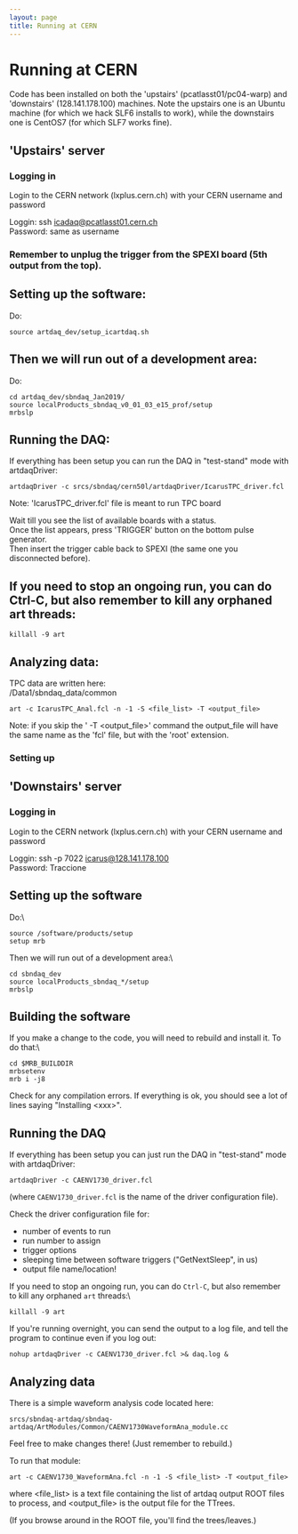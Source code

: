 ```yaml
---
layout: page
title: Running at CERN
---
```




Running at CERN
==================================================

Code has been installed on both the \'upstairs\' (pcatlasst01/pc04-warp)
and \'downstairs\' (128.141.178.100) machines. Note the upstairs one is
an Ubuntu machine (for which we hack SLF6 installs to work), while the
downstairs one is CentOS7 (for which SLF7 works fine).



**\'Upstairs\' server**
----------------------------------------------------------



### Logging in

Login to the CERN network (lxplus.cern.ch) with your CERN username and
password

Loggin: ssh <icadaq@pcatlasst01.cern.ch>\
Password: same as username



### Remember to unplug the trigger from the SPEXI board (5th output from the top).



Setting up the software:
-------------------------------------------------------------------

Do:

    source artdaq_dev/setup_icartdaq.sh



Then we will run out of a development area:
---------------------------------------------------------------------------------------------------------

Do:

    cd artdaq_dev/sbndaq_Jan2019/
    source localProducts_sbndaq_v0_01_03_e15_prof/setup 
    mrbslp



Running the DAQ:
---------------------------------------------------

If everything has been setup you can run the DAQ in \"test-stand\" mode
with artdaqDriver:

    artdaqDriver -c srcs/sbndaq/cern50l/artdaqDriver/IcarusTPC_driver.fcl

Note: \'IcarusTPC_driver.fcl\' file is meant to run TPC board

Wait till you see the list of available boards with a status.\
Once the list appears, press \'TRIGGER\' button on the bottom pulse
generator.\
Then insert the trigger cable back to SPEXI (the same one you
disconnected before).



If you need to stop an ongoing run, you can do Ctrl-C, but also remember to kill any orphaned art threads:
-------------------------------------------------------------------------------------------------------------------------------------------------------------------------------------------------------------------------------------

    killall -9 art 



Analyzing data:
-------------------------------------------------

TPC data are written here:\
/Data1/sbndaq_data/common

    art -c IcarusTPC_Anal.fcl -n -1 -S <file_list> -T <output_file>

Note: if you skip the \' -T \<output_file\>\' command the output_file
will have the same name as the \'fcl\' file, but with the \'root\'
extension.



### Setting up



**\'Downstairs\' server**
--------------------------------------------------------------



### Logging in

Login to the CERN network (lxplus.cern.ch) with your CERN username and
password

Loggin: ssh -p 7022 <icarus@128.141.178.100>\
Password: Traccione



Setting up the software
--------------------------------------------------------------------

Do:\

    source /software/products/setup
    setup mrb

Then we will run out of a development area:\

    cd sbndaq_dev
    source localProducts_sbndaq_*/setup
    mrbslp



Building the software
--------------------------------------------------------------

If you make a change to the code, you will need to rebuild and install
it. To do that:\

    cd $MRB_BUILDDIR
    mrbsetenv
    mrb i -j8

Check for any compilation errors. If everything is ok, you should see a
lot of lines saying \"Installing \<xxx\>\".



Running the DAQ
----------------------------------------------------

If everything has been setup you can just run the DAQ in \"test-stand\"
mode with artdaqDriver:

    artdaqDriver -c CAENV1730_driver.fcl

(where `CAENV1730_driver.fcl` is the name of the driver configuration
file).

Check the driver configuration file for:

-   number of events to run
-   run number to assign
-   trigger options
-   sleeping time between software triggers (\"GetNextSleep\", in us)
-   output file name/location!

If you need to stop an ongoing run, you can do `Ctrl-C`, but also
remember to kill any orphaned `art` threads:\

    killall -9 art

If you\'re running overnight, you can send the output to a log file, and
tell the program to continue even if you log out:

    nohup artdaqDriver -c CAENV1730_driver.fcl >& daq.log &



Analyzing data
--------------------------------------------------

There is a simple waveform analysis code located here:

`srcs/sbndaq-artdaq/sbndaq-artdaq/ArtModules/Common/CAENV1730WaveformAna_module.cc`

Feel free to make changes there! (Just remember to rebuild.)

To run that module:

    art -c CAENV1730_WaveformAna.fcl -n -1 -S <file_list> -T <output_file>

where \<file_list\> is a text file containing the list of artdaq output
ROOT files to process, and \<output_file\> is the output file for the
TTrees.

(If you browse around in the ROOT file, you\'ll find the trees/leaves.)
